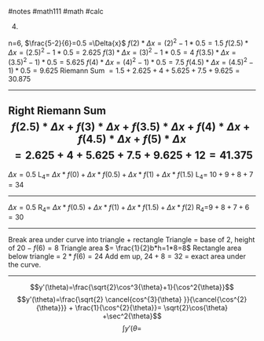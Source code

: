 #notes #math111 #math #calc

4.
n=6, $\frac{5-2}{6}=0.5 =\Delta{x}$ 
$f(2)*\Delta{x}=(2)^{2}-1*0.5=1.5$
$f(2.5)*\Delta{x}=(2.5)^{2}-1 *0.5=2.625$
$f(3)*\Delta{x}=(3)^{2}-1*0.5=4$ 
$f(3.5)*\Delta{x}=(3.5)^{2}-1)*0.5=5.625$
$f(4)*\Delta{x}=(4)^{2}-1)*0.5=7.5$
$f(4.5)*\Delta{x}=(4.5)^{2}-1)*0.5=9.625$
Riemann Sum $=1.5+2.625+4+5.625+7.5+9.625=30.875$


---
Right Riemann Sum
$$f(2.5)*\Delta{x}+f(3)*\Delta{x}+f(3.5)*\Delta{x}+f(4)*\Delta{x}+f(4.5)*\Delta{x}+f(5)*\Delta{x}$$
$$=2.625+4+5.625+7.5+9.625+12=41.375$$
----
$\Delta{x}=0.5$
L<sub>4</sub>= $\Delta{x}*f(0)+\Delta{x}*f(0.5)+\Delta{x}*f(1)+\Delta{x}*f(1.5)$
L<sub>4</sub>= $10+9+8+7=34$

---
$\Delta{x}=0.5$
R<sub>4</sub>= $\Delta{x}*f(0.5)+\Delta{x}*f(1)+\Delta{x}*f(1.5)+\Delta{x}*f(2)$
R<sub>4</sub>=$9+8+7+6=30$

---
Break area under curve into triangle + rectangle
Triangle = base of 2, height of $20-f(6)=8$
Triangle area $= \frac{1}{2}b*h=1*8=8$
Rectangle area below triangle = $2*f(6)=24$
Add em up, $24+8=32$ = exact area under the curve.

---
$$y'(\theta)=\frac{\sqrt{2}\cos^3{\theta}+1}{\cos^2{\theta}}$$
$$y'(\theta)=\frac{\sqrt{2} \cancel{cos^{3}{\theta} }}{\cancel{\cos^{2}{\theta}}} + \frac{1}{\cos^{2}{\theta}}= \sqrt{2}\cos{\theta} +\sec^2{\theta}$$
$$\int y'(\theta=$$




